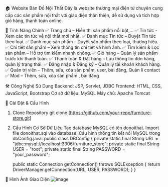 🏠 Website Bán Đồ Nội Thất
Đây là website thương mại điện tử chuyên cung cấp các sản phẩm nội thất với giao diện thân thiện, dễ sử dụng và tích hợp giỏ hàng, thanh toán online.

🚀 Tính Năng Chính
✅ Trang chủ – Hiển thị sản phẩm nổi bật,...
✅ Tin tức - Xem các tin tức về nội thất mới nhất. 
✅ Danh mục Tin tức – Duyệt Tin tức theo loại.
✅ Danh mục sản phẩm – Duyệt sản phẩm theo loại, thương hiệu.
✅ Chi tiết sản phẩm – Xem thông tin chi tiết và hình ảnh.
✅ Tìm kiếm & Lọc sản phẩm – Hỗ trợ tìm kiếm nhanh chóng.
✅ Giỏ hàng – Quản lý sản phẩm trước khi thanh toán.
✅ Thanh toán & Đặt hàng – Lưu thông tin đơn hàng, quản lý trạng thái.
✅ Đăng nhập & Đăng ký – Quản lý tài khoản khách hàng.
✅ Quản trị viên – Thêm, sửa, xóa sản phẩm, user, bài đăng, Quản lí contact
✅ Mod – Thêm, sửa, xóa sản phẩm , bài đăng

🛠 Công Nghệ Sử Dụng
Backend: JSP, Servlet, JDBC
Frontend: HTML, CSS, JavaScript, Bootstrap
Cơ sở dữ liệu: MySQL
Máy chủ: Apache Tomcat

🔧 Cài Đặt & Cấu Hình
1. Clone Repository
git clone [https://github.com/your-repo/furniture-store.git]
2. Cấu Hình Cơ Sở Dữ Liệu
Tạo database MySQL có tên donoithat.
Import file donoithat.sql vào database.
Cấu hình thông tin kết nối MySQL trong dbConfig.java:
public class DBConfig {
    private static final String URL = "jdbc:mysql://localhost:3306/furniture_store";
    private static final String USER = "root";
    private static final String PASSWORD = "your_password";
    
    public static Connection getConnection() throws SQLException {
        return DriverManager.getConnection(URL, USER, PASSWORD);
    }
}



📸 Hình Ảnh Giao Diện
![image](https://github.com/user-attachments/assets/647ecf53-3ecb-43bb-8bb4-fb8a11e9dfe4)


